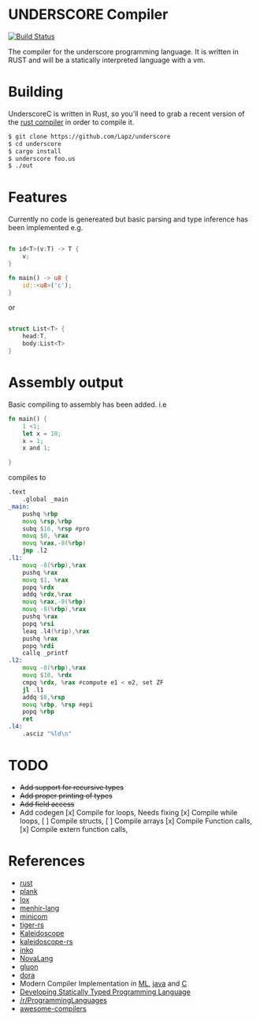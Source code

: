# UNDERSCORE Compiler

[![Build Status](https://travis-ci.org/Lapz/underscore.svg?branch=master)](https://travis-ci.org/Lapz/underscore)

The compiler for the underscore programming language. It is written in RUST and will be a statically interpreted language with a vm.

# Building
UnderscoreC is written in Rust, so you'll need to grab a recent version of the [rust compiler](https://rustup.rs/) in order to compile it. 

```bash
$ git clone https://github.com/Lapz/underscore
$ cd underscore
$ cargo install
$ underscore foo.us
$ ./out
```

# Features
Currently no code is genereated but basic parsing and type inference has been implemented
e.g. 
```rust

fn id<T>(v:T) -> T {
    v;
}

fn main() -> u8 {
    id::<u8>('c');
}

```
or 
```rust 

struct List<T> {
    head:T,
    body:List<T>  
}

```

# Assembly output 

Basic compiling to assembly has been added.
i.e
```rust
fn main() {
    1 <1;
    let x = 10;
    x = 1;
    x and 1;

}
```
compiles to 
```asm
.text 
	.global _main
_main:
	pushq %rbp
	movq %rsp,%rbp
	subq $16, %rsp #pro
	movq $0, %rax
	movq %rax,-8(%rbp)
	jmp .l2 
.l1:
	movq -8(%rbp),%rax
	pushq %rax
	movq $1, %rax
	popq %rdx
	addq %rdx,%rax
	movq %rax,-8(%rbp)
	movq -8(%rbp),%rax
	pushq %rax
	popq %rsi
	leaq .l4(%rip),%rax
	pushq %rax
	popq %rdi
	callq _printf
.l2:
	movq -8(%rbp),%rax
	movq $10, %rdx
	cmpq %rdx, %rax #compute e1 < e2, set ZF 
 	jl .l1
	addq $8,%rsp
	movq %rbp, %rsp #epi
	popq %rbp  
	ret
.l4:
	.asciz "%ld\n"
```



# TODO
* ~~Add support for recursive types~~
* ~~Add proper printing of types~~
* ~~Add field access~~
* Add codegen 
	[x] Compile for loops, Needs fixing
	[x] Compile while loops,
	[ ] Compile structs,
	[ ] Compile arrays
	[x] Compile Function calls,
	[x] Compile extern function calls,
	
# References

* [rust](https://github.com/rust-lang/rust)
* [plank](https://github.com/jDomantas/plank)
* [lox](http://www.craftinginterpreters.com)
* [menhir-lang](https://github.com/GeorgeKT/menhir-lang)
* [minicom](https://github.com/agatan/minicom)
* [tiger-rs](https://github.com/antoyo/tiger-rs)
* [Kaleidoscope](https://llvm.org/docs/tutorial/index.html)
* [kaleidoscope-rs](https://github.com/BookOwl/kaleidoscope-rs)
* [inko](https://gitlab.com/yorickpeterse/inko)
* [NovaLang](https://github.com/boomshroom/NovaLang)
* [gluon](https://github.com/gluon-lang/gluon)
* [dora](https://github.com/dinfuehr/dora)
* Modern Compiler Implementation in [ML](http://www.cs.princeton.edu/~appel/modern/ml/), [java](http://www.cs.princeton.edu/~appel/modern/java/) and [C](https://www.cs.princeton.edu/~appel/modern/c/)
 * [Developing Statically Typed Programming Language](http://blog.mgechev.com/2017/08/05/typed-lambda-calculus-create-type-checker-transpiler-compiler-javascript/)
* [/r/ProgrammingLanguages](https://www.reddit.com/r/ProgrammingLanguages/)
* [awesome-compilers](https://github.com/aalhour/awesome-compilers)

